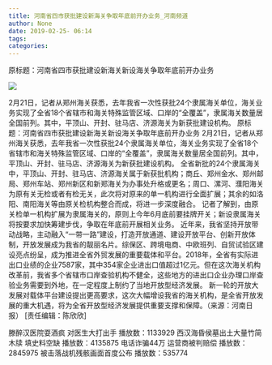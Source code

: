 ```yaml
---
title: 河南省四市获批建设新海关争取年底前开办业务_河南频道
author: None
date: 2019-02-25- 06:14
tags: 
categories: 
---
```

原标题：河南省四市获批建设新海关新设海关争取年底前开办业务
<!-- more -->
                
<img align="center" border="0" src="http://p2.ifengimg.com/a/2016/0810/204c433878d5cf9size1_w16_h16.png" />
                
            
2月21日，记者从郑州海关获悉，去年我省一次性获批24个隶属海关单位，海关业务实现了全省18个省辖市和海关特殊监管区域、口岸的“全覆盖”，隶属海关数量居全国前列。其中，平顶山、开封、驻马店、济源海关为新获批建设机构。
原标题：河南省四市获批建设新海关新设海关争取年底前开办业务
2月21日，记者从郑州海关获悉，去年我省一次性获批24个隶属海关单位，海关业务实现了全省18个省辖市和海关特殊监管区域、口岸的“全覆盖”，隶属海关数量居全国前列。其中，平顶山、开封、驻马店、济源海关为新获批建设机构。
全省新批的24个隶属海关中，平顶山、开封、驻马店、济源海关属于新获批机构；商丘、郑州金水、郑州邮局、郑州车站、郑州新区和新郑海关为办事处升格或更名；周口、漯河、濮阳海关为原有关无检或者有检无关，此次将对原来的单一机构进行全面扩展；其余的如洛阳、南阳海关等由原关检机构整合而成，将进一步深度融合。
记者了解到，由原关检单一机构扩展为隶属海关的，原则上今年6月底前要挂牌开关；新设隶属海关将按要求加快筹建步伐，争取在年底前开展相关业务。
近年来，我省坚持开放带动战略，主动融入“一带一路”建设，打造开放通道、建设开放平台、创新开放体制，开放发展成为我省的靓丽名片。综保区、跨境电商、中欧班列、自贸试验区建设亮点纷呈，成为推进全省外贸发展的重要载体和平台。2018年，全省有实际进出口业绩的企业7587家，其中354家企业进出口值超过1亿元。但在这次海关机构改革前，我省多个省辖市口岸查验机构不健全，这些地方的进出口企业办理口岸查验业务需要到外地，在一定程度上制约了当地开放型经济发展。
新一轮的开放大发展对载体平台建设提出更高要求，这次大幅增设我省的海关机构，是全省开放发展的重大机遇，将为全省开放型经济发展提供重要支撑和保障。（来源：河南日报）
[责任编辑：陈欣欣]
            
滕醉汉医院耍酒疯 对医生大打出手
播放数：1133929
西汉海昏侯墓出土大量竹简木牍 填史料空缺
播放数：4135875
电话诈骗44万 运营商被判赔偿
播放数：2845975
被击落战机残骸画面首度公布
播放数：535774
